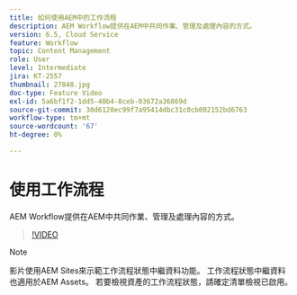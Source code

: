 ```yaml
---
title: 如何使用AEM中的工作流程
description: AEM Workflow提供在AEM中共同作業、管理及處理內容的方式。
version: 6.5, Cloud Service
feature: Workflow
topic: Content Management
role: User
level: Intermediate
jira: KT-2557
thumbnail: 27848.jpg
doc-type: Feature Video
exl-id: 5a6bf1f2-1dd5-40b4-8ceb-03672a36869d
source-git-commit: 30d6120ec99f7a95414dbc31c0cb002152bd6763
workflow-type: tm+mt
source-wordcount: '67'
ht-degree: 0%

---
```


# 使用工作流程

AEM Workflow提供在AEM中共同作業、管理及處理內容的方式。

>[!VIDEO](https://video.tv.adobe.com/v/27848?quality=12&learn=on)

>[!NOTE]
>
> 影片使用AEM Sites來示範工作流程狀態中繼資料功能。 工作流程狀態中繼資料也適用於AEM Assets。 若要檢視資產的工作流程狀態，請確定清單檢視已啟用。
